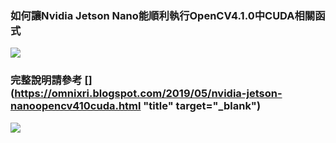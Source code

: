 ### 如何讓Nvidia Jetson Nano能順利執行OpenCV4.1.0中CUDA相關函式

![](https://2.bp.blogspot.com/-k--9zov9h68/XN4vITyxaaI/AAAAAAAABM4/ost3KbHHIG42KKfZwkJUrcIcaoQWpczPQCLcBGAs/s400/Nano_OpenCV_Cuda_01.png)
### 完整說明請參考 [](https://omnixri.blogspot.com/2019/05/nvidia-jetson-nanoopencv410cuda.html "title" target="_blank")

![](https://1.bp.blogspot.com/-zUzfVyz376I/XN5wQGFm8hI/AAAAAAAABNw/C0Mia38X8jUwOdNnSMhgFlwk4fpyMYnLQCLcBGAs/s1600/Nano_OpenCV_Cuda_07.png)
